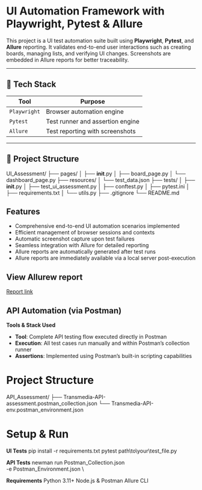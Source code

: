 # UI Automation Framework with Playwright, Pytest & Allure

This project is a UI test automation suite built using **Playwright**, **Pytest**, and **Allure** reporting. It validates end-to-end user interactions such as creating boards, managing lists, and verifying UI changes. Screenshots are embedded in Allure reports for better traceability.

---

## 🚀 Tech Stack

| Tool               | Purpose                           |
|--------------------|------------------------------------|
| `Playwright`       | Browser automation engine          |
| `Pytest`           | Test runner and assertion engine   |
| `Allure`           | Test reporting with screenshots    |

---

## 📁 Project Structure

UI_Assessment/
├── pages/
│   ├── __init__.py
│   ├── board_page.py
│   └── dashboard_page.py
├── resources/
│   └── test_data.json
├── tests/
│   ├── __init__.py
│   ├── test_ui_assessment.py
│   ├── conftest.py
│   ├── pytest.ini
│   ├── requirements.txt
│   └── utils.py
├── .gitignore
└── README.md

## Features
- Comprehensive end-to-end UI automation scenarios implemented
- Efficient management of browser sessions and contexts
- Automatic screenshot capture upon test failures
- Seamless integration with Allure for detailed reporting
- Allure reports are automatically generated after test runs
- Allure reports are immediately available via a local server post-execution



## View Allurew report
[Report link](https://shaeekhkushal.github.io/transmedia_ui_assessment_report/)



## API Automation (via Postman)
**Tools & Stack Used**
- **Tool**: Complete API testing flow executed directly in Postman
- **Execution**: All test cases run manually and within Postman’s collection runner
- **Assertions**: Implemented using Postman’s built-in scripting capabilities

# Project Structure
API_Assessment/
├── Transmedia-API-assessment.postman_collection.json
└── Transmedia-API-env.postman_environment.json




# Setup & Run
**UI Tests**
  pip install -r requirements.txt
  pytest path\to\your\test_file.py

**API Tests**
  newman run Postman_Collection.json \
    -e Postman_Environment.json \

**Requirements**
Python 3.11+
Node.js & Postman
Allure CLI

